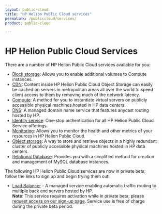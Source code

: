 ```yaml
---
layout: public-cloud
title: "HP Helion Public Cloud services"
permalink: /publiccloud/services/
product: public-cloud

---
```

<!--PUBLISHED-->
# HP Helion Public Cloud Services

There are a number of HP Helion Public Cloud services available for you: 

* [Block storage](/publiccloud/block-storage/): Allows you to enable additional volumes to Compute instances.
* [CDN](/publiccloud/cdn/): Content inside HP Helion Public Cloud Object Storage can easily be cached on servers in metropolitan areas all over the world to speed client access to them by removing much of the network latency.
* [Compute](/publiccloud/compute/): A method for you to instantiate virtual servers on publicly accessible physical machines hosted in HP data centers.
* [DNS](/publiccloud/dns/): A managed domain name service that features anycast routing hosted by HP.
* [Identity service](/publiccloud/identity/): One-stop authentication for all HP Helion Public Cloud Service offerings.
* [Monitoring](/publiccloud/maas/): Allows you to monitor the health and other metrics of your resources in HP Helion Public Cloud.
* [Object storage](/publiccloud/object-storage/): A way to store and retrieve objects in a highly redundant cluster of publicly accessible physical machines hosted in HP data centers. 
* [Relational Database](/publiccloud/dbaas/): Provides you with a simplified method for creation and management of MySQL database instances.

The following HP Helion Public Cloud services are now in private beta; follow the links to sign up and begin trying them out!

* [Load Balancer](/publiccloud/lbaas/) -  A managed service enabling automatic traffic routing to multiple back end servers hosted by HP.<br>
  **Note**: This service requires activation while in private beta; please [request access on our sign-up page](https://horizon.hpcloud.com/landing/pbr/hpext:lbaas).  Service use is free of charge during the private beta period.

